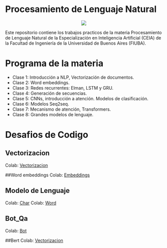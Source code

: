 # Procesamiento de Lenguaje Natural

<p align="center">
   <img src="https://github.com/user-attachments/assets/4f9bfbfe-f7a4-47a3-8031-a9048e835406">
</p>

Este repositorio contiene los trabajos practicos de la materia Procesamiento de Lenguaje Natural de la Especialización en Inteligencia Artificial (CEIA) de la Facultad de Ingeniería de la Universidad de Buenos Aires (FIUBA). 


# Programa de la materia
-  Clase 1: Introducción a NLP, Vectorización de documentos.
-  Clase 2: Word embeddings.
-  Clase 3: Redes recurrentes: Elman, LSTM y GRU.
-  Clase 4: Generación de secuencias.
-  Clase 5: CNNs, introducción a atención. Modelos de clasificación.
-  Clase 6: Modelos Seq2seq.
-  Clase 7: Mecanismo de atención, Transformers.
-  Clase 8: Grandes modelos de lenguaje.


# Desafios de Codigo
## Vectorizacion 
Colab: [Vectorizacion](https://github.com/German-22/PNL/blob/main/Desafio_1_German_Poletto.ipynb)

##Word embeddings
Colab: [Embeddings](https://github.com/German-22/PNL/blob/main/Desafio_2_German_Poletto%20.ipynb)

## Modelo de Lenguaje
Colab: [Char](https://github.com/German-22/PNL/blob/main/3_modelo_lenguaje_char_German_Poletto.ipynb)
Colab: [Word](https://github.com/German-22/PNL/blob/main/3_modelo_lenguaje_word_Germam_Poletto.ipynb)

## Bot_Qa
Colab: [Bot](https://github.com/German-22/PNL/blob/main/6_bot_qa_German_Poletto.ipynb)

##Bert
Colab: [Vectorizacion](https://github.com/German-22/PNL/Desafio_1_German_Poletto.ipynb)

